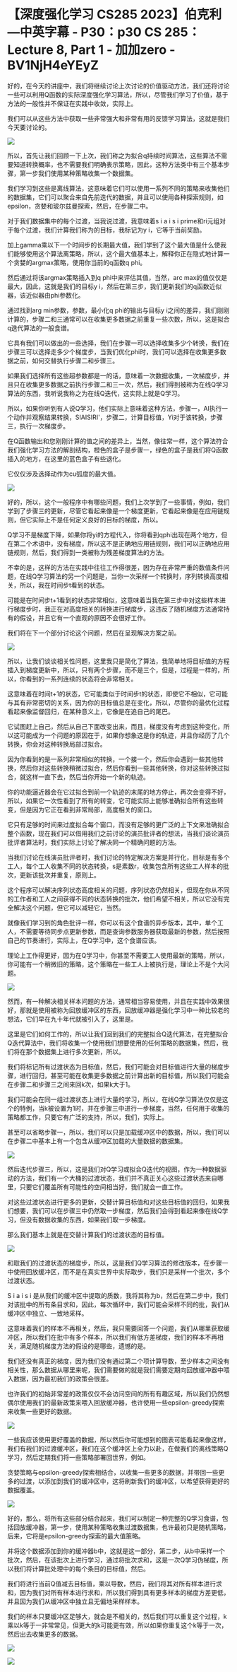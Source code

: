 # 【深度强化学习 CS285 2023】伯克利—中英字幕 - P30：p30 CS 285： Lecture 8, Part 1 - 加加zero - BV1NjH4eYEyZ

好的，在今天的讲座中，我们将继续讨论上次讨论的价值驱动方法，我们还将讨论一些可以利用Q函数的实际深度强化学习算法，所以，尽管我们学习了价值，基于方法的一般性并不保证在实践中收敛，实际上。

我们可以从这些方法中获取一些非常强大和非常有用的反馈学习算法，这就是我们今天要讨论的。

![](img/2c4dd8b97c53dd8a8ea9b453591f0ffc_1.png)

所以，首先让我们回顾一下上次，我们称之为拟合q持续时间算法，这些算法不需要知道转换概率，也不需要我们明确表示策略，因此，这种方法类中有三个基本步骤，第一步我们使用某种策略收集一个数据集。

我们学习到这些是离线算法，这意味着它们可以使用一系列不同的策略来收集他们的数据集，它们可以聚合来自先前迭代的数据，并且可以使用各种探索规则，如epsilon，贪婪和玻尔兹曼探索，然后，在步骤二中。

对于我们数据集中的每个过渡，当我说过渡，我意味着s i a i s i prime和ri元组对于每个过渡，我们计算我们称为的目标，我标记为y i，它等于当前奖励。

加上gamma乘以下一个时间步的长期最大值，我们学到了这个最大值是什么使我们能够使用这个算法离策略，所以，这个最大值基本上，解释你正在隐式地计算一个贪婪的argmax策略，使用你当前的q函数q phi。

然后通过将该argmax策略插入到q phi中来评估其值，当然，arc max的值仅仅是最大，因此，这就是我们的目标y i，然后在第三步，我们更新我们的q函数近似器，该近似器由phi参数化。

通过找到arg min参数，参数，最小化q phi的输出与目标y i之间的差异，我们刚刚计算的，步骤二和三通常可以在收集更多数据之前重复一些次数，所以，这是拟合q迭代算法的一般食谱。

它具有我们可以做出的一些选择，我们在步骤一可以选择收集多少个转换，我们在步骤三可以选择走多少个梯度步，当我们优化phi时，我们可以选择在收集更多数据之前，如何交替执行步骤二和步骤三。

如果我们选择所有这些超参数都是一的话，意味着一次数据收集，一次梯度步，并且只在收集更多数据之前执行步骤二和三一次，然后，我们得到被称为在线Q学习算法的东西，我听说我称之为在线Q迭代，这实际上就是Q学习。

所以，如果你听到有人说Q学习，他们实际上意味着这种方法，步骤一，AI执行一个动作并观察结果转换，SIAISIRI'，步骤二，计算目标值，Yi对于该转换，步骤三，执行一次梯度步。

在Q函数输出和您刚刚计算的值之间的差异上，当然，像往常一样，这个算法符合我们强化学习方法的解剖结构，橙色的盒子是步骤一，绿色的盒子是我们将Q函数插入的地方，在这里的蓝色盒子有些退化。

它仅仅涉及选择动作为cu弧度的最大值。

![](img/2c4dd8b97c53dd8a8ea9b453591f0ffc_3.png)

好的，所以，这个一般程序中有哪些问题，我们上次学到了一些事情，例如，我们学到了步骤三的更新，尽管它看起来像是一个梯度更新，它看起来像是在应用链规则，但它实际上不是任何定义良好的目标的梯度，所以。

Q学习不是梯度下降，如果你将yi的方程代入，你将看到qphi出现在两个地方，但在第二个术语中，没有梯度，所以这不是正确地应用链规则，我们可以正确地应用链规则，然后，我们得到一类被称为残差梯度算法的方法。

不幸的是，这样的方法在实践中往往工作得很差，因为存在非常严重的数值条件问题，在线Q学习算法的另一个问题是，当你一次采样一个转换时，序列转换高度相关，所以，我在时间步t看到的状态。

可能是在时间步t+1看到的状态非常相似，这意味着当我在第三步中对这些样本进行梯度步时，我正在对高度相关的转换进行梯度步，这违反了随机梯度方法通常持有的假设，并且它有一个直观的原因不会很好工作。

我们将在下一个部分讨论这个问题，然后在呈现解决方案之前。

![](img/2c4dd8b97c53dd8a8ea9b453591f0ffc_5.png)

所以，让我们谈谈相关性问题，这里我只是简化了算法，我简单地将目标值的方程插入到梯度更新中，所以，只有两个步骤，而不是三个，但是，过程是一样的，所以，你看到的一系列连续的状态将会非常相关。

这意味着在时间t+1的状态，它可能类似于时间步t的状态，即使它不相似，它可能与其有非常密切的关系，因为你的目标值总是在变化，所以，尽管你的最优化过程看起来像监督回归，在某种意义上，它像是在追自己的尾巴。

它试图赶上自己，然后从自己下面改变出来，而且，梯度没有考虑到这种变化，所以这可能成为一个问题的原因在于，如果你想象这是你的轨迹，并且你经历了几个转换，你会对这种转换局部过拟合。

因为你看到的是一系列非常相似的转换，一个接一个，然后你会遇到一些其他转换，然后你对这些转换稍微过拟合，然后你看到一些其他转换，你对这些转换过拟合，就这样一直下去，然后当你开始一个新的轨迹。

你的功能逼近器会在它过拟合到前一个轨迹的末尾的地方停止，再次会变得不好，所以，如果它一次性看到了所有的转变，它可能实际上能够准确拟合所有这些转变，但是因为它正在看到非常局部，高度相关的窗口。

它只有足够的时间来过度拟合每个窗口，而没有足够的更广泛的上下文来准确拟合整个函数，现在我们可以借用我们之前讨论的演员批评者的想法，当我们谈论演员批评者算法时，我们实际上讨论了解决同一个精确问题的方法。

当我们讨论在线演员批评者时，我们讨论的特定解决方案是并行化，目标是有多个工人，每个工人收集不同的状态转换，s是素数r，收集包含所有这些工人样本的批次，更新该批次并重复，原则上。

这个程序可以解决序列状态高度相关的问题，序列状态仍然相关，但现在你从不同的工作者和工人之间获得不同的状态转换的批次，他们希望不相关，所以它没有完全解决这个问题，但它可以减轻它，当然。

就像我们学习到的角色批评一样，你可以有这个食谱的异步版本，其中，单个工人，不需要等待同步点更新参数，而是查询参数服务器获取最新的参数，然后按照自己的节奏进行，实际上，在Q学习中，这个食谱应该。

理论上工作得更好，因为在Q学习中，你甚至不需要工人使用最新的策略，所以，你可能有一个稍微旧的策略，这个策略在一些工人上被执行是，理论上不是个大问题。



![](img/2c4dd8b97c53dd8a8ea9b453591f0ffc_7.png)

然而，有一种解决相关样本问题的方法，通常相当容易使用，并且在实践中效果很好，那就是使用被称为回放缓冲区的东西，回放缓冲器是强化学习中一种比较老的想法，它们早在九十年代就被引入了，这里是。

这里是它们如何工作的，所以让我们回到我们的完整拟合Q迭代算法，在完整拟合Q迭代算法中，我们将收集一个使用我们想要使用的任何策略的数据集，然后，我们将在那个数据集上进行多次更新，所以。

我们将标记所有过渡状态为目标值，然后，我们可能会对目标值进行大量的梯度步骤，进行回归，甚至可能在收集更多数据之前计算出新的目标值，所以我们可能会在步骤二和步骤三之间来回k次，如果k大于1。

我们可能会在同一组过渡状态上进行大量的学习，所以，在线Q学习算法仅仅是这个的特例，当k被设置为1时，并在步骤三中进行一步梯度，当然，任何用于收集的策略都工作，只要它有广泛的支持，所以，我们，实际上。

甚至可以省略步骤一，所以，我们可以只是加载缓冲区中的数据，所以，我们可以在步骤二中基本上有一个包含从缓冲区加载的大量数据的数据集。



![](img/2c4dd8b97c53dd8a8ea9b453591f0ffc_9.png)

然后迭代步骤三，所以，这是我们对Q学习或拟合Q迭代的视图，作为一种数据驱动的方法，我们有一个大桶的过渡状态，我们并不真正关心这些过渡状态来自哪里，只要它们覆盖所有可能性的空间相当好，我们就会一直工作。

对这些过渡状态进行更多的更新，交替计算目标值和对这些目标值的回归，如果我们想要，我们可以在步骤三中仍然取一步梯度，然后我们会得到看起来像在线Q学习，但没有数据收集的东西，如果我们取一步梯度。

那么我们基本上就是在交替计算我们的过渡状态的目标值。

![](img/2c4dd8b97c53dd8a8ea9b453591f0ffc_11.png)

和取我们的过渡状态的梯度步，所以，这是我们Q学习算法的修改版本，在步骤一中使用回放缓冲区，而不是在真实世界中实际取步，我们只是采样一个批次，多个过渡状态。

S i a i s i 是从我们的缓冲区中提取的质数，我将其称为b，然后在第二步中，我们对该批中的所有条目求和，因此，每次循环中，我们可能会采样不同的批，我们从缓冲区中独立、一致地采样。

这意味着我们的样本不再相关，然后，我只需要回答一个问题，我们从哪里获取缓冲区，所以我们在批中有多个样本，所以我们有低方差梯度，我们的样本不再相关，满足随机梯度方法的假设的是哪些，遗憾的是。

我们还没有真正的梯度，因为我们没有通过第二个项计算导数，至少样本之间没有相关性，那么数据从哪里来呢，我们需要做的就是我们需要定期向回放缓冲器中喂入数据，因为最初我们的政策会很差。

也许我们的初始非常差的政策仅仅不会访问空间的所有有趣区域，所以我们仍然想偶尔使用我们的最新政策来喂入回放缓冲器，也许使用一些epsilon-greedy探索来收集一些更好的数据。



![](img/2c4dd8b97c53dd8a8ea9b453591f0ffc_13.png)

一些我应该使用更好覆盖的数据，所以然后你可能想到的图表可能看起来像这样，我们有我们的过渡缓冲区，我们在这个缓冲区上全力以赴，在做我们的离线策略Q学习，然后定期我们将一些策略部署回世界，例如。

贪婪策略与epsilon-greedy探索相结合，以收集一些更多的数据，并带回一些更多的过渡，以添加到我们的缓冲区中，这将刷新我们的缓冲区，以希望获得更好的数据覆盖。



![](img/2c4dd8b97c53dd8a8ea9b453591f0ffc_15.png)

好的，那么，将所有这些部分结合起来，我们可以制定一种完整的Q学习食谱，包括回放缓冲器，第一步，使用某种策略收集过渡数据集，也许最初只是随机策略，后来，它将是epsilon-greedy探索的最大值策略。

并将这个数据添加到你的缓冲器b中，这就是这一部分，第二步，从b中采样一个批次，然后，在该批次上进行学习，通过将批次求和，这是一次Q学习伪梯度，所以我们将计算批处理中的每个条目的目标值，然后。

我们将进行当前Q值减去目标值，乘以导数，然后，我们将其对所有样本进行求和，因为我们对所有样本进行求和，所以我们得到具有更多样本的梯度方差更低，并且因为我们从缓冲区中独立且无偏地采样样本。

我们的样本只要缓冲区足够大，就会是不相关的，然后我们可以重复这个过程，k乘以k等于一非常常见，但更大的k可能更有效，所以如果你重复这个k等于一次，然后出去收集更多的数据。



![](img/2c4dd8b97c53dd8a8ea9b453591f0ffc_17.png)

![](img/2c4dd8b97c53dd8a8ea9b453591f0ffc_18.png)